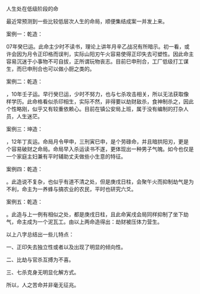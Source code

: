 人生处在低级阶段的命

最近常预测到一些比较低层次人生的命局，顺便集结成案一并发上来。

案例一：乾造：

07年癸巳运。此命主少时不读书，理论上讲年月辛乙战况有所暗示。初一看，或许会因为月令正印格而误判，实际山阳刃午火容易使得正印失去可塑性。因此命主容易沉迷于小事物不可自拔，正所谓玩物丧志。目前巳申刑合，工厂低级打工谋生，而巳申刑合也可以做小厨之类的。

案例二：乾造：

，10年壬子运。早行癸巳运，少时不努力，也与七杀攻击相关，所以无法获取像样学历。此命格看似杀印相生，实际不然，非得要以劫财敌杀，食神制杀之，因此个性略刚，似乎又有较重依赖心。目前在镇公安局上班，属于没有编制的打杂人员，人生迷茫。

案例三：坤造：

，12年丁亥运。命局月令甲申，三刑寅巳申，是个劳碌命，并且暗拱阳刃，更是个容易破财之命局。命局早入杀运读书不遂，更体现出一种男子气魄。如今也仅是一个家庭主妇兼有平时辅助丈夫做些小生意的特征。

案例四：乾造：

。此造说不复杂，也似乎有道不清之处，但是庚戌日柱，会聚午火而抑制劫气是为不利，命主为一养蜂与搞农业的农民，平时也研究六爻。

案例五：乾造：

。此造与上一例有相似之处，都是庚戌日柱，且此命寅戌会局同样抑制了坐下劫气，命主成为一个泥瓦工。由以上两命造得出：劫财被压体力营生。

以上八字总结出一些儿特点：

一、正印失去独立性或者以及出现了明显的倾向性。

二、比劫与官杀互搏为不喜。

三、七杀克身无明显化解方式。

所以，人之苦命并非毫无征兆。

